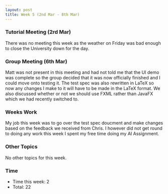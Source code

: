 ```yaml
---
layout: post
title: Week 5 (2nd Mar - 8th Mar)
---
```


### Tutorial Meeting (2rd Mar)
There was no meeting this week as the weather on Friday was bad enough to close the University down for the day.

### Group Meeting (6th Mar)
Matt was not present in this meeting and had not told me that the UI demo was complete so the group decided that it was now officially finished and I could move onto testing it. The test spec was also rewritten in LaTeX so now any changes I make to it will have to be made in the LaTeX format.
We also discussed whether or not we should use FXML rather than JavaFX which we had recently switched to.

### Weeks Work
My job this week was to go over the test spec doucment and make changes based on the feedback we received from Chris. I however did not get round to doing any work this week I spent my free time doing my AI Assignment.

### Other Topics
No other topics for this week.

### Time
* Time this week: 2
* Total: 22
